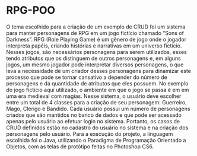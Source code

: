 # RPG-POO

O tema escolhido para a criação de um exemplo de CRUD foi um
sistema para manter personagens de RPG em um jogo fictício chamado
“Sons of Darkness”.
RPG (Role Playing Game) é um gênero de jogo onde o jogador
interpreta papéis, criando histórias e narrativas em um universo fictício.
Nesses jogos, são necessários personagens para serem utilizados, esses
tendo atributos que os distinguem de outros personagens e, em alguns jogos,
um mesmo jogador pode interpretar diversos personagens, o que leva a
necessidade de um criador desses personagens para dinamizar este
processo que pode se tornar cansativo a depender do número de
personagens e da quantidade de atributos que eles possuem. No exemplo do
jogo fictício aqui utilizado, o ambiente em que o jogo se passa é em em uma
era medieval com magias.
Nesse sistema, o usuário deve escolher entre um total de 4 classes
para a criação de seu personagem: Guerreiro, Mago, Clérigo e Bandido.
Cada usuário possui um número de personagens criados que são mantidos
no banco de dados e que pode ser acessado apenas pelo usuário ao efetuar
login no sistema.
Portanto, os casos de CRUD definidos estão no cadastro do usuário
no sistema e na criação dos personagens pelo usuário.
Para a execução do projeto, a linguagem escolhida foi o Java,
utilizando o Paradigma de Programação Orientado a Objetos, com as telas
de protótipo feitas no Photoshop CS6.

